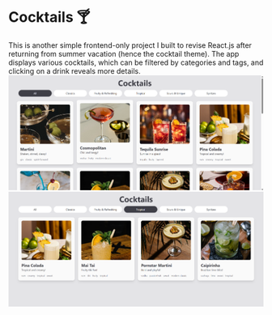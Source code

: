 # Cocktails 🍸
This is another simple frontend-only project I built to revise React.js after returning from summer vacation (hence the cocktail theme).
The app displays various cocktails, which can be filtered by categories and tags, and clicking on a drink reveals more details.
![Screenshot of the project](github_assets/screenshot1.png)
![Screenshot of the project](github_assets/screenshot2.png)
